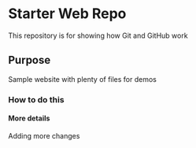 # Starter Web Repo

This repository is for showing how Git and GitHub work

## Purpose

Sample website with plenty of files for demos

### How to do this

#### More details

Adding more changes

